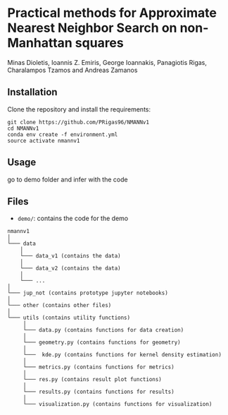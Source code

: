 # Practical methods for Approximate Nearest Neighbor Search on non-Manhattan squares

Minas Dioletis, Ioannis Z. Emiris, George Ioannakis, Panagiotis Rigas, Charalampos Tzamos and Andreas Zamanos

## Installation

Clone the repository and install the requirements:

```
git clone https://github.com/PRigas96/NMANNv1
cd NMANNv1
conda env create -f environment.yml
source activate nmannv1
```

## Usage

go to demo folder and infer with the code

## Files

- `demo/`: contains the code for the demo

```
nmannv1
│
└─── data
    │
    └─── data_v1 (contains the data)
    │
    └─── data_v2 (contains the data)
    │
    └─── ...
│
└─── jup_not (contains prototype jupyter notebooks)
│
└─── other (contains other files)
│
└─── utils (contains utility functions)
     │
     └─── data.py (contains functions for data creation)
     │
     └─── geometry.py (contains functions for geometry)
     │
     └───  kde.py (contains functions for kernel density estimation)
     │
     └─── metrics.py (contains functions for metrics)
     │
     └─── res.py (contains result plot functions)
     │
     └─── results.py (contains functions for results)
     │
     └─── visualization.py (contains functions for visualization)
```

